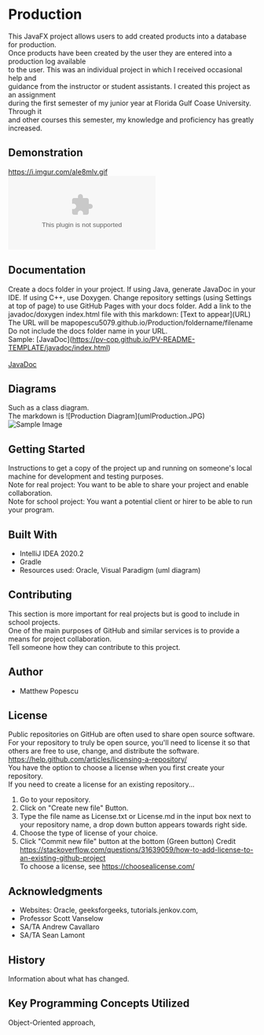 # Production

This JavaFX project allows users to add created products into a database for production. <br />
Once products have been created by the user they are entered into a production log available<br />
 to the user. This was an individual project in which I received occasional help and <br />
guidance from the instructor or student assistants. I created this project as an assignment<br />
 during the first semester of my junior year at Florida Gulf Coase University. Through it <br />
and other courses this semester, my knowledge and proficiency has greatly increased.


## Demonstration

https://i.imgur.com/aIe8mlv.gif
![Production](ShareX-13.3.0-setup.exe)

## Documentation

Create a docs folder in your project. If using Java, generate JavaDoc in your IDE. If using C++, use Doxygen. Change repository settings (using Settings at top of page) to use GitHub Pages with your docs folder. Add a link to the javadoc/doxygen index.html file with this markdown: \[Text to appear]\(URL) <br />
The URL will be mapopescu5079.github.io/Production/foldername/filename<br /> 
Do not include the docs folder name in your URL. <br />
Sample: \[JavaDoc]\(https://pv-cop.github.io/PV-README-TEMPLATE/javadoc/index.html) <br /> <br />
[JavaDoc](https://pv-cop.github.io/PV-README-TEMPLATE/javadoc/index.html)

## Diagrams

Such as a class diagram. <br /> 
The markdown is  \!\[Production Diagram\]\(umlProduction.JPG) <br />
 ![Sample Image](docs/9919.png)

## Getting Started

Instructions to get a copy of the project up and running on someone's local machine for development and testing purposes.
<br />
Note for real project: You want to be able to share your project and enable collaboration. 
<br />
Note for school project: You want a potential client or hirer to be able to run your program. 

## Built With

* IntelliJ IDEA 2020.2
* Gradle  
* Resources used: Oracle, Visual Paradigm (uml diagram) 

## Contributing

This section is more important for real projects but is good to include in school projects. <br />
One of the main purposes of GitHub and similar services is to provide a means for project collaboration. <br />
Tell someone how they can contribute to this project.

## Author

* Matthew Popescu

## License

Public repositories on GitHub are often used to share open source software. For your repository to truly be open source, you'll need to license it so that others are free to use, change, and distribute the software. https://help.github.com/articles/licensing-a-repository/ <br />
You have the option to choose a license when you first create your repository. </br>
If you need to create a license for an existing repository...
1. Go to your repository.
2. Click on "Create new file" Button.
3. Type the file name as License.txt or License.md in the input box next to your repository name, a drop down button appears towards right side.
4. Choose the type of license of your choice.
5. Click "Commit new file" button at the bottom (Green button)
Credit https://stackoverflow.com/questions/31639059/how-to-add-license-to-an-existing-github-project <br />
To choose a license, see https://choosealicense.com/ 

## Acknowledgments

* Websites: Oracle, geeksforgeeks, tutorials.jenkov.com, 
* Professor Scott Vanselow
* SA/TA Andrew Cavallaro
* SA/TA Sean Lamont

## History

Information about what has changed. 

## Key Programming Concepts Utilized

Object-Oriented approach,  
